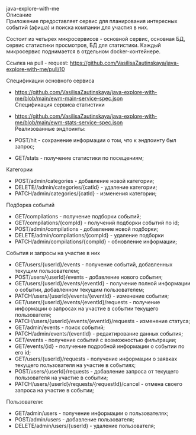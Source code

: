 java-explore-with-me  
Описание  
Приложение предоставляет сервис для планирования интересных событий (афиша) и поиска компании для участия в них.

Состоит из четырех микросервисов - основной сервис, основная БД, сервис статистики просмотров, БД для статистики. Каждый
микросервис поднимается в отдельном docker-контейнере.

Ссылка на pull - request: https://github.com/VasilisaZautinskaya/java-explore-with-me/pull/10

Спецификации основного сервиса
- https://github.com/VasilisaZautinskaya/java-explore-with-me/blob/main/ewm-main-service-spec.json  
Спецификация сервиса статистики
- https://github.com/VasilisaZautinskaya/java-explore-with-me/blob/main/ewm-stats-service-spec.json  
Реализованные эндпоинты:

- POST/hit - сохранение информации о том, что к эндпоинту был запрос;
- GET/stats - получение статистики по посещениям;

Категории

- POST/admin/categories - добавление новой категории;
- DELETE//admin/categories/{catId} - удаление категории;
- PATCH/admin/categories/{catId} - изменения категории;

Подборка событий

- GET/compilations - получение подборки событий;
- GET/compilations/{compId} - получений подборки событий по id;
- POST/admin/compilations - добавление новой подборки;
- DELETE/admin/compilations/{compId} - удаление подборки
- PATCH/admin/compilations/{compId} - обновление информации;

События и запросы на участие в них

- GET/users/{userId}/events - получение событий, добавленных текущим пользователем;
- POST/users/{userId}/events - добавление нового события;
- GET/users/{userId}/events/{eventId} - получение полной информации о событии, добавленном текущим пользователем;
- PATCH/users/{userId}/events/{eventId} - изменение события;
- GET/users/{userId}/events/{eventId}/requests - получение информации о запросах на участие в событии текущего
  пользователя;
- PATCH/users/{userId}/events/{eventId}/requests - изменение статуса;
- GET/admin/events - поиск событий;
- PATCH/admin/events/{eventId} - редактирование данных события;
- GET/events - получение событий с возможностью фильтрации;
- GET/events/{id} - получение подробной информации о событии по его id;
- GET/users/{userId}/requests - получение информации о заявках текущего пользователя на участие в событиях;
- POST/users/{userId}/requests - добавление запроса от текущего пользователя на участие в событии;
- PATCH/users/{userId}/requests/{requestId}/cancel - отмена своего запроса на участие в событии;

Пользователи:

- GET/admin/users - получение информации о пользователях;
- POST/admin/users - добавление пользователя;
- DELETE/admin/users/{userId} - удаление пользователя;
